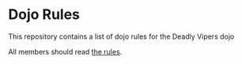 Dojo Rules
==========

This repository contains a list of dojo rules for the Deadly Vipers dojo

All members should read [the rules](https://github.com/deadlyvipers).
